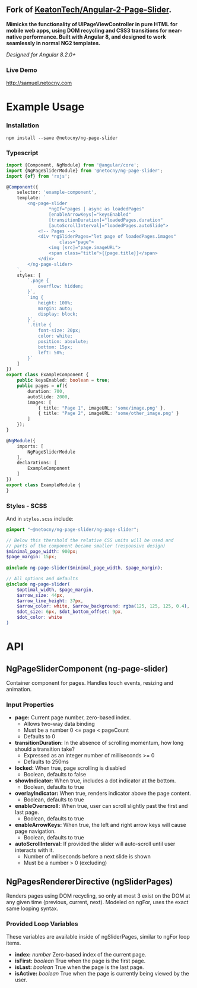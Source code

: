 **Fork of [KeatonTech/Angular-2-Page-Slider](https://github.com/KeatonTech/Angular-2-Page-Slider).**
---

**Mimicks the functionality of UIPageViewController in pure HTML for mobile web apps, using
DOM recycling and CSS3 transitions for near-native performance. Built with Angular 8, and
designed to work seamlessly in normal NG2 templates.**

*Designed for Angular 8.2.0+*

### Live Demo
http://samuel.netocny.com

# Example Usage

### Installation
```
npm install --save @netocny/ng-page-slider
```

### Typescript

```typescript
import {Component, NgModule} from '@angular/core';
import {NgPageSliderModule} from '@netocny/ng-page-slider';   
import {of} from 'rxjs';

@Component({
	selector: 'example-component',
	template: `
		<ng-page-slider
                *ngIf="pages | async as loadedPages"
                [enableArrowKeys]="keysEnabled"
                [transitionDuration]="loadedPages.duration"
                [autoScrollInterval]="loadedPages.autoSlide">
            <!-- Pages -->
            <div *ngSliderPages="let page of loadedPages.images" 
                    class="page">
                <img [src]="page.imageURL">
                <span class="title">{{page.title}}</span>
            </div>
        </ng-page-slider>
	`,
    styles: [
        `.page {
            overflow: hidden;   
        }`,
        `img {
            height: 100%;
            margin: auto;
            display: block;
        }`,
        `.title {
            font-size: 20px;
            color: white;
            position: absolute;
            bottom: 15px;
            left: 50%;
        }`
    ]
})
export class ExampleComponent {    
    public keysEnabled: boolean = true;
	public pages = of({   
        duration: 700,
        autoSlide: 2000,
        images: [
		    { title: "Page 1", imageURL: 'some/image.png' },
		    { title: "Page 2", imageURL: 'some/other_image.png' }
	    ] 
    });
} 

@NgModule({
	imports: [
		NgPageSliderModule
	],
	declarations: [
		ExampleComponent
	]
})
export class ExampleModule {
}
```

### Styles - SCSS
And in `styles.scss` include:
```scss
@import "~@netocny/ng-page-slider/ng-page-slider";

// Below this thershold the relative CSS units will be used and 
// parts of the component became smaller (responsive design)
$minimal_page_width: 900px;                          
$page_margin: 15px;        
         
@include ng-page-slider($minimal_page_width, $page_margin);

// All options and defaults
@include ng-page-slider(
    $optimal_width, $page_margin,
    $arrow_size: 44px,
    $arrow_line_height: 37px,
    $arrow_color: white, $arrow_background: rgba(125, 125, 125, 0.4),
    $dot_size: 6px, $dot_bottom_offset: 9px,
    $dot_color: white
)
```

# API

## NgPageSliderComponent (ng-page-slider)
Container component for pages. Handles touch events, resizing and animation.

### Input Properties
* **page:** Current page number, zero-based index.
	* Allows two-way data binding
	* Must be a number 0 <= page < pageCount
	* Defaults to 0
* **transitionDuration:** In the absence of scrolling momentum, how long should a transition take?
	* Expressed as an integer number of milliseconds >= 0
	* Defaults to 250ms
* **locked:** When true, page scrolling is disabled 
	* Boolean, defaults to false
* **showIndicator:** When true, includes a dot indicator at the bottom.
	* Boolean, defaults to true
* **overlayIndicator:** When true, renders indicator above the page content.
	* Boolean, defaults to true
* **enableOverscroll:** When true, user can scroll slightly past the first and last page.
	* Boolean, defaults to true
* **enableArrowKeys:** When true, the left and right arrow keys will cause page navigation.
	* Boolean, defaults to true
* **autoScrollInterval:** If provided the slider will auto-scroll until user interacts with it.
	* Number of miliseconds before a next slide is shown
	* Must be a number > 0 (excluding)

## NgPagesRendererDirective (ngSliderPages)
Renders pages using DOM recycling, so only at most 3 exist on the DOM at any given time
(previous, current, next). Modeled on ngFor, uses the exact same looping syntax.

### Provided Loop Variables
These variables are available inside of ngSliderPages, similar to ngFor loop items.

* **index:** *number* Zero-based index of the current page.
* **isFirst:** *boolean* True when the page is the first page.
* **isLast:** *boolean* True when the page is the last page.
* **isActive:** *boolean* True when the page is currently being viewed by the user.
